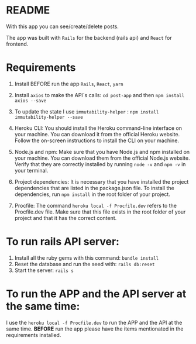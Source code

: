 # README

With this app you can see/create/delete posts.

The app was built with `Rails` for the backend (rails api) and `React` for frontend.

# Requirements
1. Install BEFORE run the app `Rails`, `React`, `yarn`

2. Install `axios` to make the API´s calls: `cd post-app` and then `npm install axios --save`

3. To update the state I use `immutability-helper` : `npm install immutability-helper --save`

4. Heroku CLI: You should install the Heroku command-line interface on your machine. You can download it from the official Heroku website. Follow the on-screen instructions to install the CLI on your machine.

5. Node.js and npm: Make sure that you have Node.js and npm installed on your machine. You can download them from the official Node.js website. Verify that they are correctly installed by running `node -v` and `npm -v` in your terminal.

6. Project dependencies: It is necessary that you have installed the project dependencies that are listed in the package.json file. To install the dependencies, run `npm install` in the root folder of your project.

7. Procfile: The command `heroku local -f Procfile.dev` refers to the Procfile.dev file. Make sure that this file exists in the root folder of your project and that it has the correct content.

# To run rails API server:

1. Install all the ruby gems with this command: `bundle install`
2. Reset the database and run the seed with: `rails db:reset`
3. Start the server: `rails s`

# To run the APP and the API server at the same time:

I use the `heroku local -f Procfile.dev` to run the APP and the API at the same time.
**BEFORE** run the app please have the items mentionated in the requirements installed.
